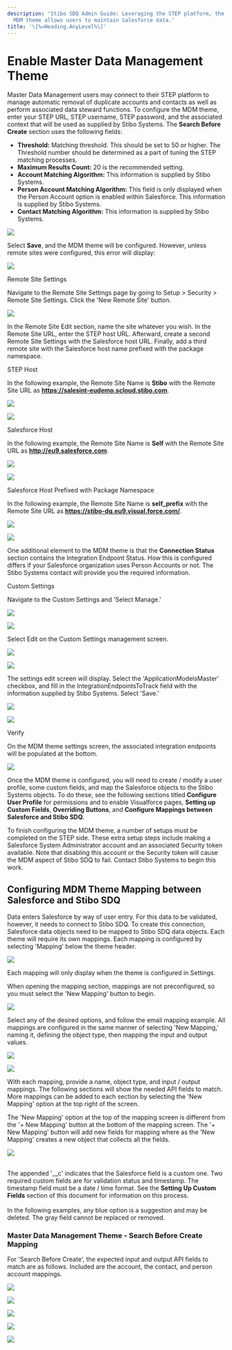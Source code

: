 ```yaml
---
description: 'Stibo SDQ Admin Guide: Leveraging the STEP platform, the
  MDM theme allows users to maintain Salesforce data.'
title: '\[%=Heading.AnyLevel%\]'
---
```


Enable Master Data Management Theme
===================================

Master Data Management users may connect to their STEP platform to
manage automatic removal of duplicate accounts and contacts as well as
perform associated data steward functions. To configure the MDM theme,
enter your STEP URL, STEP username, STEP password, and the associated
context that will be used as supplied by Stibo Systems. The **Search
Before Create** section uses the following fields:

-   **Threshold:** Matching threshold. This should be set to 50 or
    higher. The Threshold number should be determined as a part of
    tuning the STEP matching processes.
-   **Maximum Results Count:** 20 is the recommended setting.
-   **Account Matching Algorithm:** This information is supplied by
    Stibo Systems.
-   **Person Account Matching Algorithm:** This field is only displayed
    when the Person Account option is enabled within Salesforce. This
    information is supplied by Stibo Systems.
-   **Contact Matching Algorithm:** This information is supplied by
    Stibo Systems.

![](../../../../Resources/Images/CMDM/AdminGuide/MDM-Settings.png)

Select **Save**, and the MDM theme will be configured. However, unless
remote sites were configured, this error will display:

![](../../../../Resources/Images/CMDM/AdminGuide/ErrorMessageRemote.png)

Remote Site Settings

Navigate to the Remote Site Settings page by going to Setup \> Security
\> Remote Site Settings. Click the \'New Remote Site\' button.

![](../../../../Resources/Images/CMDM/AdminGuide/RemoteSiteButton.png)

In the Remote Site Edit section, name the site whatever you wish. In the
Remote Site URL, enter the STEP host URL. Afterward, create a second
Remote Site Settings with the Salesforce host URL. Finally, add a third
remote site with the Salesforce host name prefixed with the package
namespace.

STEP Host

In the following example, the Remote Site Name is **Stibo** with the
Remote Site URL as **https://salesint-eudemo.scloud.stibo.com**.

![](../../../../Resources/Images/CMDM/AdminGuide/AddRemoteSite-Reduced.png)

![](../../../../Resources/Images/CMDM/AdminGuide/AddRemoteSite.png)

Salesforce Host

In the following example, the Remote Site Name is **Self** with the
Remote Site URL as **http://eu9.salesforce.com**.

![](../../../../Resources/Images/CMDM/AdminGuide/SalesforceRemoteSiteAccess-Reduced.png)

![](../../../../Resources/Images/CMDM/AdminGuide/SalesforceRemoteSiteAccess.png)

Salesforce Host Prefixed with Package Namespace

In the following example, the Remote Site Name is **self\_prefix** with
the Remote Site URL as **https://stibo-dq.eu9.visual.force.com/**.

![](../../../../Resources/Images/CMDM/AdminGuide/SalesforcePrefixRemoteSite-Reduced.png)

![](../../../../Resources/Images/CMDM/AdminGuide/SalesforcePrefixRemoteSite.png)

One additional element to the MDM theme is that the **Connection
Status** section contains the Integration Endpoint Status. How this is
configured differs if your Salesforce organization uses Person Accounts
or not. The Stibo Systems contact will provide you the required
information.

Custom Settings

Navigate to the Custom Settings and \'Select Manage.\'

![](../../../../Resources/Images/CMDM/AdminGuide/CustomSettingManage-Reduced.png)

![](../../../../Resources/Images/CMDM/AdminGuide/CustomSettingManage.png)

Select Edit on the Custom Settings management screen.

![](../../../../Resources/Images/CMDM/AdminGuide/CustomSettingsEdit-Reduced.png)

![](../../../../Resources/Images/CMDM/AdminGuide/CustomSettingsEdit.png)

The settings edit screen will display. Select the
\'ApplicationModelsMaster\' checkbox, and fill in the
IntegrationEndpointsToTrack field with the information supplied by Stibo
Systems. Select \'Save.\'

![](../../../../Resources/Images/CMDM/AdminGuide/IntegrationEndpointConfig-Reduced.png)

![](../../../../Resources/Images/CMDM/AdminGuide/IntegrationEndpointConfig.png)

Verify

On the MDM theme settings screen, the associated integration endpoints
will be populated at the bottom.

![](../../../../Resources/Images/CMDM/AdminGuide/EndpointActivated.png)

Once the MDM theme is configured, you will need to create / modify a
user profile, some custom fields, and map the Salesforce objects to the
Stibo Systems objects. To do these, see the following sections titled
**Configure User Profile** for permissions and to enable Visualforce
pages, **Setting up Custom Fields**, **Overriding Buttons**, and
**Configure Mappings between Salesforce and Stibo SDQ**.

To finish configuring the MDM theme, a number of setups must be
completed on the STEP side. These extra setup steps include making a
Salesforce System Administrator account and an associated Security token
available. Note that disabling this account or the Security token will
cause the MDM aspect of Stibo SDQ to fail. Contact Stibo Systems to
begin this work.

Configuring MDM Theme Mapping between Salesforce and Stibo SDQ
--------------------------------------------------------------

Data enters Salesforce by way of user entry. For this data to be
validated, however, it needs to connect to Stibo SDQ. To create this
connection, Salesforce data objects need to be mapped to Stibo SDQ data
objects. Each theme will require its own mappings. Each mapping is
configured by selecting \'Mapping\' below the theme header.

![](../../../../Resources/Images/CMDM/AdminGuide/Initial%20Setup/MDMMappingHeader.png)

Each mapping will only display when the theme is configured in Settings.

When opening the mapping section, mappings are not preconfigured, so you
must select the \'New Mapping\' button to begin.

![](../../../../Resources/Images/CMDM/AdminGuide/NewMappings.png)

Select any of the desired options, and follow the email mapping example.
All mappings are configured in the same manner of selecting \'New
Mapping,\' naming it, defining the object type, then mapping the input
and output values.

![](../../../../Resources/Images/CMDM/AdminGuide/AddEmailMapping-Reduced.png)

![](../../../../Resources/Images/CMDM/AdminGuide/AddEmailMapping.png)

With each mapping, provide a name, object type, and input / output
mappings. The following sections will show the needed API fields to
match. More mappings can be added to each section by selecting the \'New
Mapping\' option at the top right of the screen.

The \'New Mapping\' option at the top of the mapping screen is different
from the \'+ New Mapping\' button at the bottom of the mapping screen.
The \'+ New Mapping\' button will add new fields for mapping where as
the \'New Mapping\' creates a new object that collects all the fields.

![](../../../../Resources/Images/CMDM/AdminGuide/NewMappingButton.png)

\
The appended \'\_\_c\' indicates that the Salesforce field is a custom
one. Two required custom fields are for validation status and timestamp.
The timestamp field must be a date / time format. See the **Setting Up
Custom Fields** section of this document for information on this
process.\
\
In the following examples, any blue option is a suggestion and may be
deleted. The gray field cannot be replaced or removed.

### Master Data Management Theme - Search Before Create Mapping

For \'Search Before Create\', the expected input and output API fields
to match are as follows. Included are the account, the contact, and
person account mappings.

![](../../../../Resources/Images/CMDM/AdminGuide/AccountSBC_Reduced.png)

![](../../../../Resources/Images/CMDM/AdminGuide/AccountSBC.png)

![](../../../../Resources/Images/CMDM/AdminGuide/ContactSBC_reduced.png)

![](../../../../Resources/Images/CMDM/AdminGuide/ContactSBC.png)

![](../../../../Resources/Images/CMDM/AdminGuide/PersonSBC.png)
